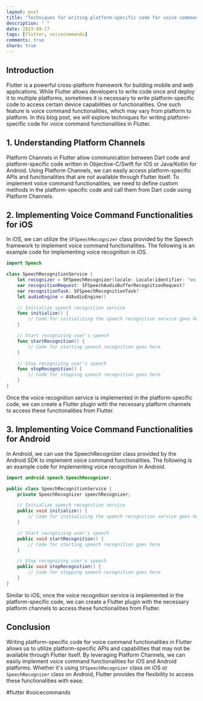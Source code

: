 ```yaml
---
layout: post
title: "Techniques for writing platform-specific code for voice command functionalities in Flutter."
description: " "
date: 2023-09-17
tags: [flutter, voicecommands]
comments: true
share: true
---
```


## Introduction

Flutter is a powerful cross-platform framework for building mobile and web applications. While Flutter allows developers to write code once and deploy it to multiple platforms, sometimes it is necessary to write platform-specific code to access certain device capabilities or functionalities. One such feature is voice command functionalities, which may vary from platform to platform. In this blog post, we will explore techniques for writing platform-specific code for voice command functionalities in Flutter.

## 1. Understanding Platform Channels

Platform Channels in Flutter allow communication between Dart code and platform-specific code written in Objective-C/Swift for iOS or Java/Kotlin for Android. Using Platform Channels, we can easily access platform-specific APIs and functionalities that are not available through Flutter itself. To implement voice command functionalities, we need to define custom methods in the platform-specific code and call them from Dart code using Platform Channels.

## 2. Implementing Voice Command Functionalities for iOS

In iOS, we can utilize the `SFSpeechRecognizer` class provided by the Speech framework to implement voice command functionalities. The following is an example code for implementing voice recognition in iOS.

```swift
import Speech

class SpeechRecognitionService {
    let recognizer = SFSpeechRecognizer(locale: Locale(identifier: "en_US"))!
    var recognitionRequest: SFSpeechAudioBufferRecognitionRequest?
    var recognitionTask: SFSpeechRecognitionTask?
    let audioEngine = AVAudioEngine()

    // Initialize speech recognition service
    func initialize() {
        // Code for initializing the speech recognition service goes here
    }

    // Start recognizing user's speech
    func startRecognition() {
        // Code for starting speech recognition goes here
    }

    // Stop recognizing user's speech
    func stopRecognition() {
        // Code for stopping speech recognition goes here
    }
}
```

Once the voice recognition service is implemented in the platform-specific code, we can create a Flutter plugin with the necessary platform channels to access these functionalities from Flutter.

## 3. Implementing Voice Command Functionalities for Android

In Android, we can use the SpeechRecognizer class provided by the Android SDK to implement voice command functionalities. The following is an example code for implementing voice recognition in Android.

```java
import android.speech.SpeechRecognizer;

public class SpeechRecognitionService {
    private SpeechRecognizer speechRecognizer;

    // Initialize speech recognition service
    public void initialize() {
        // Code for initializing the speech recognition service goes here
    }

    // Start recognizing user's speech
    public void startRecognition() {
        // Code for starting speech recognition goes here
    }

    // Stop recognizing user's speech
    public void stopRecognition() {
        // Code for stopping speech recognition goes here
    }
}
```

Similar to iOS, once the voice recognition service is implemented in the platform-specific code, we can create a Flutter plugin with the necessary platform channels to access these functionalities from Flutter.

## Conclusion

Writing platform-specific code for voice command functionalities in Flutter allows us to utilize platform-specific APIs and capabilities that may not be available through Flutter itself. By leveraging Platform Channels, we can easily implement voice command functionalities for iOS and Android platforms. Whether it's using `SFSpeechRecognizer` class on iOS or `SpeechRecognizer` class on Android, Flutter provides the flexibility to access these functionalities with ease.

#flutter #voicecommands